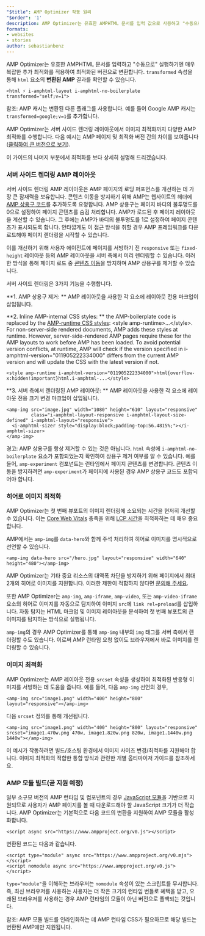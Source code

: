```yaml
---
"$title": AMP Optimizer 작동 원리
"$order": '1'
description: AMP Optimizer는 유효한 AMPHTML 문서를 입력 값으로 사용하고 "수동으로" 실행하기엔 매우 복잡한 추가 최적화를 적용하여 최적화된 버전으로 변환합니다. 이 가이드는 AMP Optimizer 작동 원리를 자세히 설명합니다.
formats:
- websites
- stories
author: sebastianbenz
---
```


AMP Optimizer는 유효한 AMPHTML 문서를 입력하고 "수동으로" 실행하기엔 매우 복잡한 추가 최적화를 적용하여 최적화된 버전으로 변환합니다. `transformed` 속성을 통해 `html` 요소의 <strong>변환된 AMP</strong> 결과를 확인할 수 있습니다.

```
<html ⚡ i-amphtml-layout i-amphtml-no-boilerplate transformed="self;v=1">
```

참조: AMP 캐시는 변환된 다른 플래그를 사용합니다. 예를 들어 Google AMP 캐시는 `transformed=google;v=1`를 추가합니다.

AMP Optimizer는 서버 사이드 렌더링 레이아웃에서 이미지 최적화까지 다양한 AMP 최적화를 수행합니다. 다음 예시는 AMP 페이지 및 최적화 버전 간의 차이를 보여줍니다([클릭하여 큰 버전으로 보기](/static/img/docs/guides/optimized-amp-diff.png)).

<a href="/static/img/docs/guides/optimized-amp-diff.png"><amp-img lightbox layout="responsive" width="2560" height="773" src="/static/img/docs/guides/optimized-amp-diff.png"></amp-img></a>

이 가이드의 나머지 부분에서 최적화를 보다 상세히 설명해 드리겠습니다.

### 서버 사이드 렌더링 AMP 레이아웃

서버 사이드 렌더링 AMP 레이아웃은 AMP 페이지의 로딩 퍼포먼스를 개선하는 데 가장 큰 잠재력을 보유합니다. 콘텐츠 이동을 방지하기 위해 AMP는 웹사이트의 헤더에 [AMP 상용구 코드](https://amp.dev/documentation/guides-and-tutorials/learn/spec/amp-boilerplate/?format=websites)를 추가하도록 요청합니다. AMP 상용구는 페이지 바디의 불투명도를 0으로 설정하여 페이지 콘텐츠를 숨김 처리합니다. AMP가 로드된 후 페이지 레이아웃을 계산할 수 있습니다. 그 후에는 AMP가 바디의 불투명도를 1로 설정하여 페이지 콘텐츠가 표시되도록 합니다. 안타깝게도 이 접근 방식을 취할 경우 AMP 프레임워크를 다운로드해야 페이지 렌더링을 시작할 수 있습니다.

이를 개선하기 위해 사용자 에이전트에 페이지를 서빙하기 전 `responsive` 또는 `fixed-height` 레이아웃 등의 AMP 레이아웃을 서버 측에서 미리 렌더링할 수 있습니다. 이러한 방식을 통해 페이지 로드 중 [콘텐츠 이동](https://web.dev/cls/)을 방지하며 AMP 상용구를 제거할 수 있습니다.

서버 사이드 렌더링은 3가지 기능을 수행합니다.

⁣**1. AMP 상용구 제거: ** AMP 레이아웃을 사용한 각 요소에 레이아웃 전용 마크업이 삽입됩니다.

⁣**2. Inline AMP-internal CSS styles: ** the AMP-boilerplate code is replaced by the <a href="https://cdn.ampproject.org/v0.css">AMP-runtime CSS styles</a>: &lt;style amp-runtime>...&lt;/style>. For non-server-side rendered documents, AMP adds these styles at runtime. However, server-side-rendered AMP pages require these for the AMP layouts to work before AMP has been loaded. To avoid potential version conflicts, at runtime, AMP will check if the version specified in i-amphtml-version="011905222334000" differs from the current AMP version and will update the CSS with the latest version if not.

```
<style amp-runtime i-amphtml-version="011905222334000">html{overflow-x:hidden!important}html.i-amphtml-...</style>
```

⁣**3. 서버 측에서 렌더링된 AMP 레이아웃: ** AMP 레이아웃을 사용한 각 요소에 레이아웃 전용 크기 변경 마크업이 삽입됩니다.

```
<amp-img src="image.jpg" width="1080" height="610" layout="responsive"
         class="i-amphtml-layout-responsive i-amphtml-layout-size-defined" i-amphtml-layout="responsive">
  <i-amphtml-sizer style="display:block;padding-top:56.4815%;"></i-amphtml-sizer>
</amp-img>
```

경고: AMP 상용구를 항상 제거할 수 있는 것은 아닙니다. `html` 속성에 `i-amphtml-no-boilerplate` 요소가 포함되었는지 확인하여 상용구 제거 여부를 알 수 있습니다. 예를 들어, `amp-experiment` 컴포넌트는 런타임에서 페이지 콘텐츠를 변경합니다. 콘텐츠 이동을 방지하려면 `amp-experiment`가 페이지에 사용된 경우 AMP 상용구 코드도 포함되어야 합니다.

### 히어로 이미지 최적화

AMP Optimizer는 첫 번째 뷰포트의 이미지 렌더링에 소요되는 시간을 현저히 개선할 수 있습니다. 이는 [Core Web Vitals](https://web.dev/vitals) 충족을 위해 [LCP 시간](https://web.dev/lcp/)을 최적화하는 데 매우 중요합니다.

AMP에서는 `amp-img`를 `data-hero`와 함께 주석 처리하여 히어로 이미지를 명시적으로 선언할 수 있습니다.

```
<amp-img data-hero src="/hero.jpg" layout="responsive" width="640" height="480"></amp-img>
```

AMP Optimizer는 기타 중요 리소스의 대역폭 차단을 방지하기 위해 페이지에서 최대 2개의 히어로 이미지를 지원합니다. 이러한 제한이 적합하지 않다면 [문의해 주세요](https://github.com/ampproject/amp-toolbox/issues).

또한 AMP Optimizer는 `amp-img`, `amp-iframe`, `amp-video`, 또는 `amp-video-iframe` 요소의 히어로 이미지를 자동으로 탐지하여 이미지 `src`에 `link rel=preload`를 삽입하니다. 자동 탐지는 HTML 마크업 및 이미지 레이아웃을 분석하여 첫 번째 뷰포트의 큰 이미지를 탐지하는 방식으로 실행됩니다.

`amp-img`의 경우 AMP Optimizer를 통해 `amp-img` 내부의 `img` 태그를 서버 측에서 렌더링할 수도 있습니다. 이로써 AMP 런타임 요청 없이도 브라우저에서 바로 이미지를 렌더링할 수 있습니다.

### 이미지 최적화

AMP Optimizer는 AMP 레이아웃 전용 `srcset` 속성을 생성하여 최적화된 반응형 이미지를 서빙하는 데 도움을 줍니다. 예를 들어, 다음 `amp-img` 선언의 경우,

```
<amp-img src="image1.png" width="400" height="800" layout="responsive"></amp-img>
```

다음 `srcset` 정의를 통해 개선됩니다.

```
<amp-img src="image1.png" width="400" height="800" layout="responsive" srcset="image1.470w.png 470w, image1.820w.png 820w, image1.1440w.png 1440w"></amp-img>
```

이 예시가 작동하려면 빌드/호스팅 환경에서 이미지 사이즈 변경/최적화를 지원해야 합니다. 이미지 최적화의 적합한 통합 방식과 관련한 개별 옵티마이저 가이드를 참조하세요.

### AMP 모듈 빌드(곧 지원 예정)

일부 소규모 버전의 AMP 런타임 및 컴포넌트의 경우 [JavaScript 모듈](https://v8.dev/features/modules#browser)을 기반으로 지원되므로 사용자가 AMP 페이지를 볼 때 다운로드해야 할 JavaScript 크기가 더 작습니다. AMP Optimizer는 기본적으로 다음 코드의 변환을 지원하여 AMP 모듈을 활성화합니다.

```
<script async src="https://www.ampproject.org/v0.js"></script>
```

변환된 코드는 다음과 같습니다.

```
<script type="module" async src="https://www.ampproject.org/v0.mjs"></script>
<script nomodule async src="https://www.ampproject.org/v0.js"></script>
```

`type="module"`을 이해하는 브라우저는 `nomodule` 속성이 있는 스크립트를 무시합니다. 즉, 최신 브라우저를 사용하는 사용자는 더 작은 크기의 런타임 번들로 혜택을 받고, 오래된 브라우저를 사용하는 경우 AMP 런타임의 모듈이 아닌 버전으로 폴백되는 것입니다.

참조: AMP 모듈 빌드를 인라인화하는 데 AMP 런타임 CSS가 필요하므로 해당 빌드는 변환된 AMP에만 지원됩니다.
